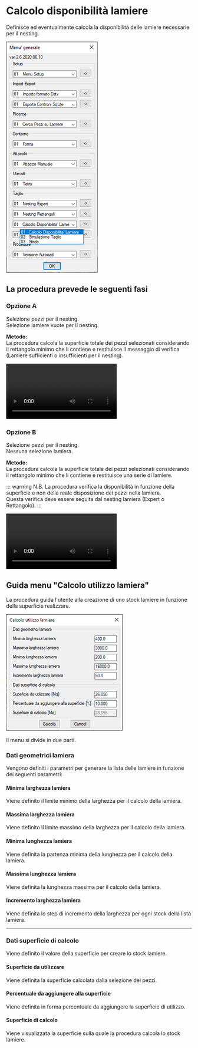 # Calcolo disponibilità lamiere

Definisce ed eventualmente calcola la disponibilità delle lamiere necessarie per il nesting.

![Calcolo disponibilità lamiere](/public/taglio/gestione-lamiera/calcolo-disponibilita-lamiere.png)

## La procedura prevede le seguenti fasi

### Opzione A

Selezione pezzi per il nesting.<br />
Selezione lamiere vuote per il nesting.

**Metodo:**<br />
La procedura calcola la superficie totale dei pezzi selezionati considerando il rettangolo minimo che li contiene e restituisce il messaggio di verifica (Lamiere sufficienti o insufficienti per il nesting).

<video controls>
    <source src="/public/taglio/gestione-lamiera/calcolo-disponibilita-lamiere-a.mp4" type="video/mp4">
</video>

### Opzione B

Selezione pezzi per il nesting.<br />
Nessuna selezione lamiera.

**Metodo:**<br />
La procedura calcola la superficie totale dei pezzi selezionati considerando il rettangolo minimo che li contiene e restituisce una serie di lamiere.

::: warning N.B.
La procedura verifica la disponibilità in funzione della superficie e non della reale disposizione dei pezzi nella lamiera.<br />
Questa verifica deve essere seguita dal nesting lamiera (Expert o Rettangolo).
:::

<video controls>
    <source src="/public/taglio/gestione-lamiera/calcolo-disponibilita-lamiere-b.mp4" type="video/mp4">
</video>

## Guida menu "Calcolo utilizzo lamiera"

La procedura guida l'utente alla creazione di uno stock lamiere in funzione della superficie realizzare.

![Calcolo utilizzo lamiere](/public/taglio/gestione-lamiera/calcolo-utilizzo-lamiere.png)

Il menu si divide in due parti.

### Dati geometrici lamiera

Vengono definiti i parametri per generare la lista delle lamiere in funzione dei seguenti parametri:

#### Minima larghezza lamiera

Viene definito il limite minimo della larghezza per il calcolo della lamiera.

#### Massima larghezza lamiera

Viene definito il limite massimo della larghezza per il calcolo della lamiera.

#### Minima lunghezza lamiera

Viene definita la partenza minima della lunghezza per il calcolo della lamiera.

#### Massima lunghezza lamiera

Viene definita la lunghezza massima per il calcolo della lamiera.

#### Incremento larghezza lamiera

Viene definita lo step di incremento della larghezza per ogni stock della lista lamiera.

---

### Dati superficie di calcolo

Viene definito il valore della superficie per creare lo stock lamiere.

#### Superficie da utilizzare

Viene definita la superficie calcolata dalla selezione dei pezzi.

#### Percentuale da aggiungere alla superficie

Viene definita in forma percentuale da aggiungere la superficie di utilizzo.

#### Superficie di calcolo

Viene visualizzata la superficie sulla quale la procedura calcola lo stock lamiere.
